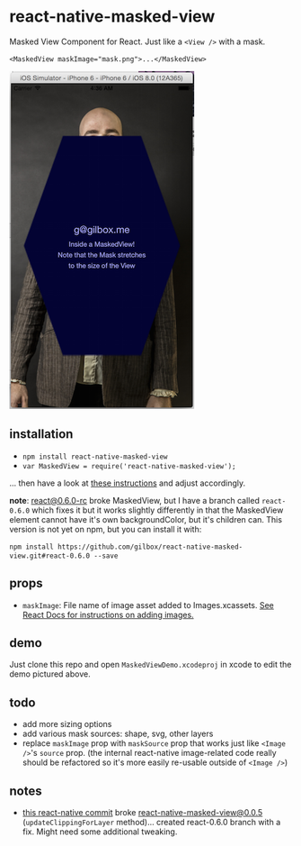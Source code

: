 # react-native-masked-view

Masked View Component for React. Just like a `<View />` with a mask.

    <MaskedView maskImage="mask.png">...</MaskedView>

![screen shot](masked-view-screenshot.png)

## installation

- `npm install react-native-masked-view`
- `var MaskedView = require('react-native-masked-view');`

... then have a look at [these instructions](https://github.com/chirag04/react-native-dashed-border)
and adjust accordingly.

**note**: react@0.6.0-rc broke MaskedView, but I have a branch called `react-0.6.0` which fixes it but it works slightly differently in that the MaskedView element cannot have it's own backgroundColor, but it's children can. This version is not yet on npm, but you can install it with:

    npm install https://github.com/gilbox/react-native-masked-view.git#react-0.6.0 --save

## props

- `maskImage`: File name of image asset added to Images.xcassets.
[See React Docs for instructions on adding images.](https://facebook.github.io/react-native/docs/image.html#adding-static-resources-to-your-app-using-images-xcassets)

## demo

Just clone this repo and open `MaskedViewDemo.xcodeproj` in xcode to edit the demo pictured above.

## todo

- add more sizing options
- add various mask sources: shape, svg, other layers
- replace `maskImage` prop with `maskSource` prop that works just like `<Image />`'s `source` prop.
  (the internal react-native image-related code really should be refactored so it's more easily
  re-usable outside of `<Image />`)

## notes

- [this react-native commit](https://github.com/facebook/react-native/commit/81401064e5bc0e50de5d77ec9e2384a70e43e2f4#diff-82cd0f8fb7478261a85ac686ac07be50) broke react-native-masked-view@0.0.5 (`updateClippingForLayer` method)... created react-0.6.0 branch with a fix. Might need some additional tweaking. 

